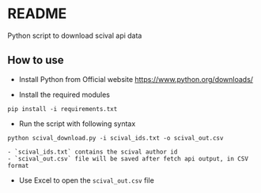 # README #

Python script to download scival api data

## How to use
- Install Python from Official website
https://www.python.org/downloads/

- Install the required modules
```
pip install -i requirements.txt
```

- Run the script with following syntax
```
python scival_download.py -i scival_ids.txt -o scival_out.csv

```
    - `scival_ids.txt` contains the scival author id
    - `scival_out.csv` file will be saved after fetch api output, in CSV format

- Use Excel to open the `scival_out.csv` file
